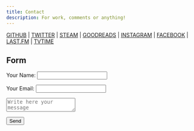 ```yaml
---
title: Contact
description: For work, comments or anything!
---
```


<p class="social">
<a href="http://github.com/andreacorinti/" target="blank">GITHUB</a> |
<!--<a href="https://medium.com/@Xab" target="blank">Medium</a> | -->
<!--<a href="https://gitlab.com/xabaras" target="blank">Gitlab</a> |-->
<a href="https://twitter.com/XabCorinti" target="blank">TWITTER</a> |
<a href="https://steamcommunity.com/id/xabaras89/" target="blank">STEAM</a> |
<a href="https://www.goodreads.com/user/show/18004930-andrea-corinti" target="blank">GOODREADS</a> |
<a href="https://www.instagram.com/xabacadabra/" target="blank">INSTAGRAM</a> |
<a href="https://www.facebook.com/galbadia/" target="blank">FACEBOOK</a> |
<a href="https://www.last.fm/user/XabarasFF" target="blank">LAST.FM</a> |
<a href="https://www.tvtime.com/it/user/2987728/profile" target="blank">TVTIME</a>
</p>

## Form

<form name="contact" method="POST" netlify-honeypot="bot-field" data-netlify="true">
  <p>
    <label>Your Name: <input type="text" name="name" /></label>   
  </p>
  <p>
    <label>Your Email: <input type="email" name="email" /></label>
  </p>
  <p>
    <label>
    <textarea name="message" placeholder="Write here your message"></textarea>
    </label>
  </p>
  <p>
    <button type="submit">Send</button>
  </p>
</form>
